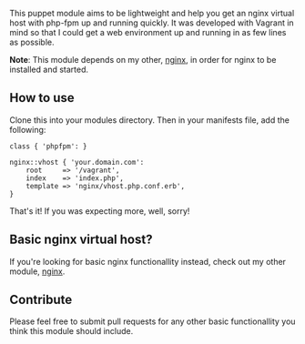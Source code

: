 This puppet module aims to be lightweight and help you get an nginx virtual host with php-fpm up and running quickly. It was developed with Vagrant in mind so that I could get a web environment up and running in as few lines as possible.

**Note**: This module depends on my other, [nginx](https://github.com/davidwinter/puppet-nginx), in order for nginx to be installed and started.

## How to use

Clone this into your modules directory. Then in your manifests file, add the following:

	class { 'phpfpm': }

	nginx::vhost { 'your.domain.com':
		root     => '/vagrant',
		index    => 'index.php',
		template => 'nginx/vhost.php.conf.erb',
	}

That's it! If you was expecting more, well, sorry!

## Basic nginx virtual host?

If you're looking for basic nginx functionallity instead, check out my other module, [nginx](https://github.com/davidwinter/puppet-nginx).

## Contribute

Please feel free to submit pull requests for any other basic functionallity you think this module should include.
